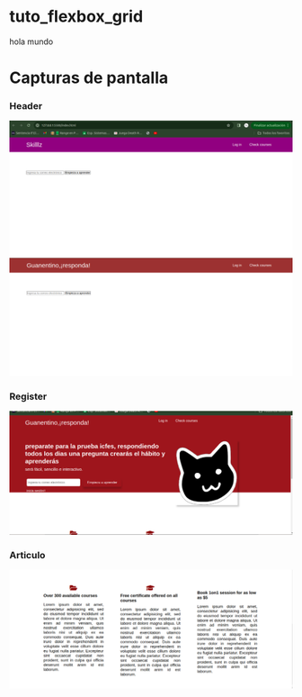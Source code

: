 # tuto_flexbox_grid
hola mundo

# Capturas de pantalla

### Header
![1](img/1.png)
![2](img/2.png)

### Register
![3](img/3.png)

### Articulo
![4](img/4.png)